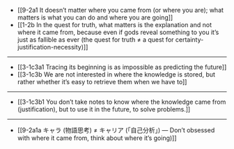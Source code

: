 - [[9-2a1 It doesn’t matter where you came from (or where you are); what matters is what you can do and where you are going]]
- [[1-2b In the quest for truth, what matters is the explanation and not where it came from, because even if gods reveal something to you it’s just as fallible as ever (the quest for truth ≠ a quest for certainty-justification-necessity)]]
---
- [[3-1c3a1 Tracing its beginning is as impossible as predicting the future]]
- [[3-1c3b We are not interested in where the knowledge is stored, but rather whether it’s easy to retrieve them when we have to]]
---
- [[3-1c3b1 You don’t take notes to know where the knowledge came from (justification), but to use it in the future, to solve problems.]]
---
- [[9-2a1a キャラ (物語思考) ≠ キャリア (「自己分析」) — Don’t obsessed with where it came from, think about where it’s going)]]
